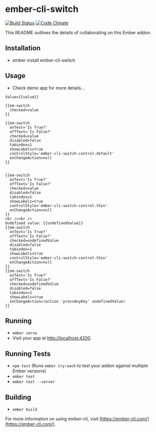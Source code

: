 # ember-cli-switch

[![Build Status](https://travis-ci.org/chauhansudhir/ember-cli-switch.svg?branch=master)](https://travis-ci.org/chauhansudhir/ember-cli-switch)
[![Code Climate](https://codeclimate.com/github/chauhansudhir/ember-cli-switch/badges/gpa.svg)](https://codeclimate.com/github/chauhansudhir/ember-cli-switch)


This README outlines the details of collaborating on this Ember addon.

## Installation

* ember install ember-cli-switch

## Usage
* Check demo app for more details...
```
Value={{value}}

{{em-switch
  checked=value
}}

{{em-switch
  onText='Is True?'
  offText='Is False?'
  checked=value
  disabled=false
  tabindex=1
  showLabels=true
  controlStyle='ember-cli-switch-control-default'
  onChangeAction=null
}}


{{em-switch
  onText='Is True?'
  offText='Is False?'
  checked=value
  disabled=false
  tabindex=1
  showLabels=true
  controlStyle='ember-cli-switch-control-thin'
  onChangeAction=null
}}
<br /><br />
Undefined value: {{undefinedValue}}
{{em-switch
  onText='Is True?'
  offText='Is False?'
  checked=undefinedValue
  disabled=false
  tabindex=1
  showLabels=true
  controlStyle='ember-cli-switch-control-thin'
  onChangeAction=null
}}
{{em-switch
  onText='Is True?'
  offText='Is False?'
  checked=undefinedValue
  disabled=false
  tabindex=1
  showLabels=true
  onChangeAction=(action 'pressAnyKey' undefinedValue)
}}

```


## Running

* `ember serve`
* Visit your app at [http://localhost:4200](http://localhost:4200).

## Running Tests

* `npm test` (Runs `ember try:each` to test your addon against multiple Ember versions)
* `ember test`
* `ember test --server`

## Building

* `ember build`

For more information on using ember-cli, visit [https://ember-cli.com/](https://ember-cli.com/).
